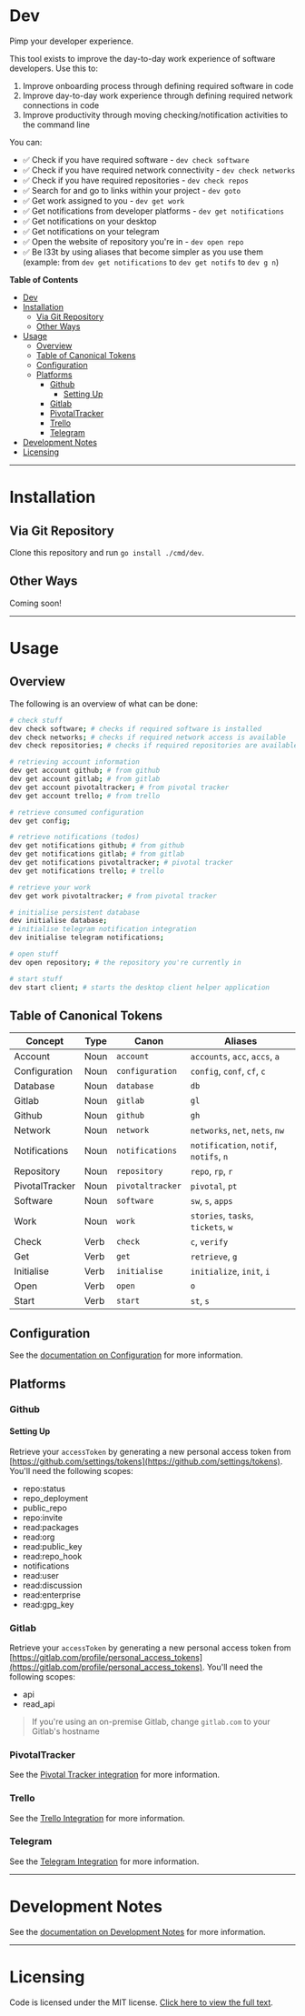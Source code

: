 # Dev

Pimp your developer experience.

This tool exists to improve the day-to-day work experience of software developers. Use this to:

1. Improve onboarding process through defining required software in code
2. Improve day-to-day work experience through defining required network connections in code
3. Improve productivity through moving checking/notification activities to the command line

You can:

- ✅ Check if you have required software - `dev check software`
- ✅ Check if you have required network connectivity - `dev check networks`
- ✅ Check if you have required repositories - `dev check repos`
- ✅ Search for and go to links within your project - `dev goto`
- ✅ Get work assigned to you - `dev get work`
- ✅ Get notifications from developer platforms - `dev get notifications`
- ✅ Get notifications on your desktop
- ✅ Get notifications on your telegram
- ✅ Open the website of repository you're in - `dev open repo`
- ✅ Be l33t by using aliases that become simpler as you use them (example: from `dev get notifications` to `dev get notifs` to `dev g n`)

**Table of Contents**

- [Dev](#dev)
- [Installation](#installation)
  - [Via Git Repository](#via-git-repository)
  - [Other Ways](#other-ways)
- [Usage](#usage)
  - [Overview](#overview)
  - [Table of Canonical Tokens](#table-of-canonical-tokens)
  - [Configuration](#configuration)
  - [Platforms](#platforms)
    - [Github](#github)
      - [Setting Up](#setting-up)
    - [Gitlab](#gitlab)
    - [PivotalTracker](#pivotaltracker)
    - [Trello](#trello)
    - [Telegram](#telegram)
- [Development Notes](#development-notes)
- [Licensing](#licensing)



- - -



# Installation

## Via Git Repository

Clone this repository and run `go install ./cmd/dev`.

## Other Ways

Coming soon!


- - -


# Usage

## Overview

The following is an overview of what can be done:

```sh
# check stuff
dev check software; # checks if required software is installed
dev check networks; # checks if required network access is available
dev check repositories; # checks if required repositories are available locally

# retrieving account information 
dev get account github; # from github
dev get account gitlab; # from gitlab
dev get account pivotaltracker; # from pivotal tracker
dev get account trello; # from trello

# retrieve consumed configuration
dev get config;

# retrieve notifications (todos)
dev get notifications github; # from github
dev get notifications gitlab; # from gitlab
dev get notifications pivotaltracker; # pivotal tracker
dev get notifications trello; # trello

# retrieve your work 
dev get work pivotaltracker; # from pivotal tracker

# initialise persistent database
dev initialise database;
# initialise telegram notification integration
dev initialise telegram notifications;

# open stuff
dev open repository; # the repository you're currently in

# start stuff
dev start client; # starts the desktop client helper application
```

## Table of Canonical Tokens

| Concept | Type | Canon | Aliases |
| --- | --- | --- | --- |
| Account | Noun | `account` | `accounts`, `acc`, `accs`, `a` |
| Configuration | Noun | `configuration` | `config`, `conf`, `cf`, `c` |
| Database | Noun | `database` | `db` |
| Gitlab | Noun | `gitlab` | `gl` |
| Github | Noun | `github` | `gh` |
| Network | Noun | `network` | `networks`, `net`, `nets`, `nw` |
| Notifications | Noun | `notifications` | `notification`, `notif`, `notifs`, `n` |
| Repository | Noun | `repository` | `repo`, `rp`, `r` |
| PivotalTracker | Noun | `pivotaltracker` | `pivotal`, `pt` |
| Software | Noun | `software` | `sw`, `s`, `apps` |
| Work | Noun | `work` | `stories`, `tasks`, `tickets`, `w` |
| Check | Verb | `check` | `c`, `verify` |
| Get | Verb | `get` | `retrieve`, `g` |
| Initialise | Verb | `initialise` | `initialize`, `init`, `i` |
| Open | Verb | `open` | `o` |
| Start | Verb | `start` | `st`, `s` |

## Configuration

See the [documentation on Configuration](./docs/configuration.md) for more information.

## Platforms

### Github

#### Setting Up

Retrieve your `accessToken` by generating a new personal access token from [https://github.com/settings/tokens](https://github.com/settings/tokens). You'll need the following scopes:

- repo:status
- repo_deployment
- public_repo
- repo:invite
- read:packages
- read:org
- read:public_key
- read:repo_hook
- notifications
- read:user
- read:discussion
- read:enterprise
- read:gpg_key

### Gitlab

Retrieve your `accessToken` by generating a new personal access token from [https://gitlab.com/profile/personal_access_tokens](https://gitlab.com/profile/personal_access_tokens). You'll need the following scopes:

- api
- read_api

> If you're using an on-premise Gitlab, change `gitlab.com` to your Gitlab's hostname

### PivotalTracker

See the [Pivotal Tracker integration](./docs/integrations/pivotal-tracker.md) for more information.

### Trello

See the [Trello Integration](./docs/integrations/trello.md) for more information.

### Telegram

See the [Telegram Integration](./docs/integrations/telegram.md) for more information.


- - -


# Development Notes

See the [documentation on Development Notes](./docs/development.md) for more information.


- - -


# Licensing

Code is licensed under the MIT license. [Click here to view the full text](./LICENSE).
